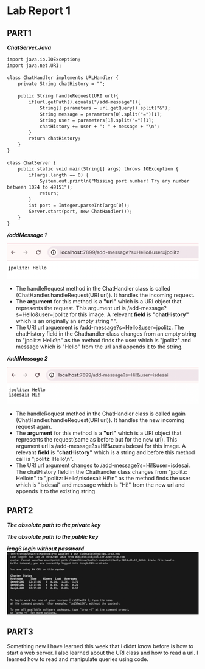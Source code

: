 # Lab Report 1

## PART1

***ChatServer.Java***

```
import java.io.IOException;
import java.net.URI;

class ChatHandler implements URLHandler {
    private String chatHistory = "";

    public String handleRequest(URI url){
        if(url.getPath().equals("/add-message")){
            String[] parameters = url.getQuery().split("&");
            String message = parameters[0].split("=")[1];
            String user = parameters[1].split("=")[1];
            chatHistory += user + ": " + message + "\n";
        }
        return chatHistory;
    }
}

class ChatServer {
    public static void main(String[] args) throws IOException {
        if(args.length == 0) {
            System.out.println("Missing port number! Try any number between 1024 to 49151");
            return;
        }
        int port = Integer.parseInt(args[0]);
        Server.start(port, new ChatHandler());
    }
}

```
***/addMessage 1***

![Image](https://github.com/ishi1022/cse15l-lab-reports/blob/main/addMessage1.png?raw=true)
- The handleRequest method in the ChatHandler class is called (ChatHandler.handleRequest(URI url)). It handles the incoming request.
- The **argument** for this method is a **"url"** which is a URI object that represents the request. This argument url is /add-message?s=Hello&user=jpolitz for this image. A relevant **field** is **"chatHistory"** which is an originally an empty string "". 
- The URI url arguement is /add-message?s=Hello&user=jpolitz. The chatHistory field in the Chathandler class changes from an empty string to "jpolitz: Hello\n" as the method finds the user which is "jpolitz" and message which is "Hello" from the url and appends it to the string.
  
***/addMessage 2***

![Image](https://github.com/ishi1022/cse15l-lab-reports/blob/main/addMessage2.png?raw=true)
- The handleRequest method in the ChatHandler class is called again (ChatHandler.handleRequest(URI url)). It handles the new incoming request again.
- The **argument** for this method is a **"url"** which is a URI object that represents the request(same as before but for the new url). This argument url is /add-message?s=Hi!&user=isdesai for this image. A relevant **field** is **"chatHistory"** which is a string and before this method call is "jpolitz: Hello\n". 
- The URI url argument changes to /add-message?s=Hi!&user=isdesai. The chatHistory field in the Chathandler class changes from "jpolitz: Hello\n" to "jpolitz: Hello\nisdesai: Hi!\n" as the method finds the user which is "isdesai" and message which is "Hi!" from the new url and appends it to the existing string.
## PART2

***The absolute path to the private key***

***The absolute path to the public key***

***ieng6 login without password***
![Image](https://github.com/ishi1022/cse15l-lab-reports/blob/main/ieng6Login(w:oPass).png?raw=true)
## PART3

Something new I have learned this week that i didnt know before is how to start a web server. I also learned about the URI class and how to read a url. I learned how to read and manipulate queries using code. 



